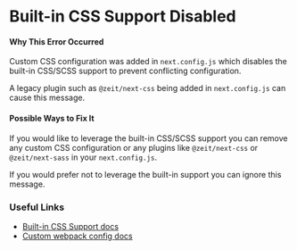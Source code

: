 Built-in CSS Support Disabled
=============================

#### Why This Error Occurred

Custom CSS configuration was added in `next.config.js` which disables the built-in CSS/SCSS support to prevent conflicting configuration.

A legacy plugin such as `@zeit/next-css` being added in `next.config.js` can cause this message.

#### Possible Ways to Fix It

If you would like to leverage the built-in CSS/SCSS support you can remove any custom CSS configuration or any plugins like `@zeit/next-css` or `@zeit/next-sass` in your `next.config.js`.

If you would prefer not to leverage the built-in support you can ignore this message.

### Useful Links

-   [Built-in CSS Support docs](https://nextjs.org/docs/basic-features/built-in-css-support)
-   [Custom webpack config docs](https://nextjs.org/docs/api-reference/next.config.js/custom-webpack-config)
